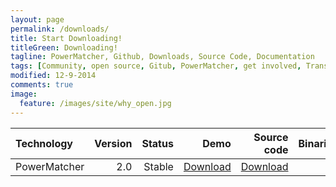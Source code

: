 ```yaml
---
layout: page
permalink: /downloads/
title: Start Downloading!
titleGreen: Downloading!
tagline: PowerMatcher, Github, Downloads, Source Code, Documentation 
tags: [Community, open source, Gitub, PowerMatcher, get involved, Transactive Energy]
modified: 12-9-2014
comments: true
image:
  feature: /images/site/why_open.jpg
---
```



| Technology     | Version  | Status     | Demo       | Source code     | Binaries        | Documentation   | 
|:-------------  |---------:|-----------:|-----------:|----------------:|----------------:|----------------:|
| PowerMatcher   | 2.0      |Stable      |[Download]()|  [Download](https://github.com/flexiblepower/powermatcher/archive/master.zip) ||| 
 
